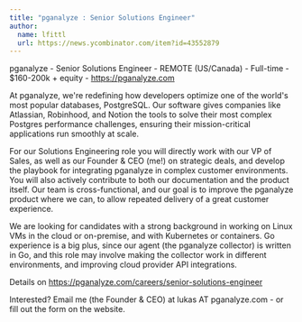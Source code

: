 ```yaml
---
title: "pganalyze : Senior Solutions Engineer"
author:
  name: lfittl
  url: https://news.ycombinator.com/item?id=43552879
---
```

pganalyze - Senior Solutions Engineer - REMOTE (US&#x2F;Canada) - Full-time - $160-200k + equity - <a href="https:&#x2F;&#x2F;pganalyze.com" rel="nofollow">https:&#x2F;&#x2F;pganalyze.com</a>

At pganalyze, we&#x27;re redefining how developers optimize one of the world&#x27;s most popular databases, PostgreSQL. Our software gives companies like Atlassian, Robinhood, and Notion the tools to solve their most complex Postgres performance challenges, ensuring their mission-critical applications run smoothly at scale.

For our Solutions Engineering role you will directly work with our VP of Sales, as well as our Founder &amp; CEO (me!) on strategic deals, and develop the playbook for integrating pganalyze in complex customer environments. You will also actively contribute to both our documentation and the product itself. Our team is cross-functional, and our goal is to improve the pganalyze product where we can, to allow repeated delivery of a great customer experience.

We are looking for candidates with a strong background in working on Linux VMs in the cloud or on-premise, and with Kubernetes or containers. Go experience is a big plus, since our agent (the pganalyze collector) is written in Go, and this role may involve making the collector work in different environments, and improving cloud provider API integrations.

Details on <a href="https:&#x2F;&#x2F;pganalyze.com&#x2F;careers&#x2F;senior-solutions-engineer" rel="nofollow">https:&#x2F;&#x2F;pganalyze.com&#x2F;careers&#x2F;senior-solutions-engineer</a>

Interested? Email me (the Founder &amp; CEO) at lukas AT pganalyze.com - or fill out the form on the website.
<JobApplication />
